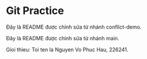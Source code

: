 # Git Practice
Đây là README được chỉnh sửa từ nhánh conflict-demo.

Đây là README được chỉnh sửa từ nhánh main.

Gioi thieu: Toi ten la Nguyen Vo Phuc Hau, 226241.

